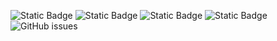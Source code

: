 ![Static Badge](https://img.shields.io/badge/blacklists-60-000000) ![Static Badge](https://img.shields.io/badge/blacklisted-2720160-cc0000) ![Static Badge](https://img.shields.io/badge/whitelisted-2242-00CC00) ![Static Badge](https://img.shields.io/badge/streaming_blacklist-28106-000000) ![GitHub issues](https://img.shields.io/github/issues/fabriziosalmi/blacklists)
